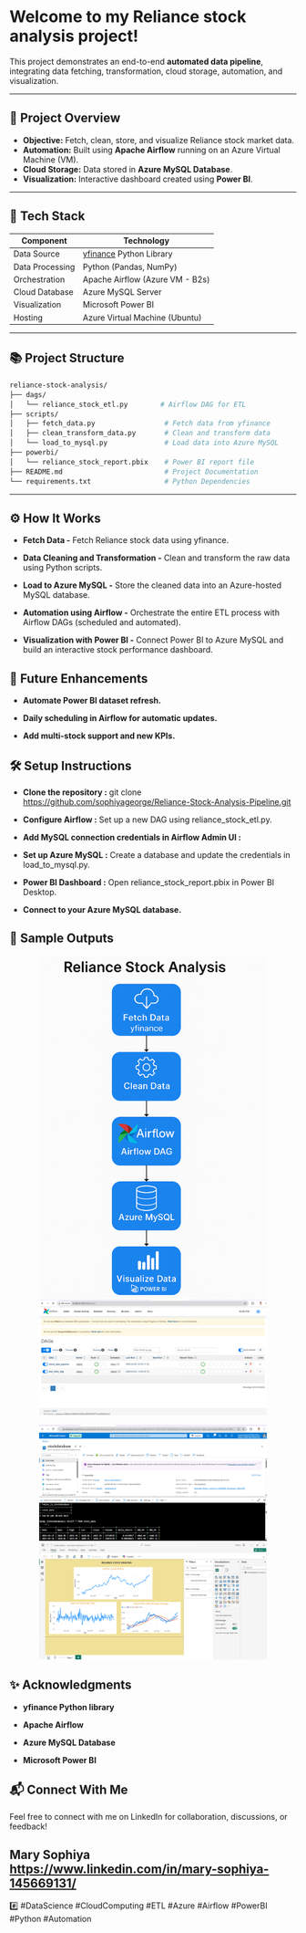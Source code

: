 # Welcome to my Reliance stock analysis project!  
This project demonstrates an end-to-end **automated data pipeline**, integrating data fetching, transformation, cloud storage, automation, and visualization.

---

## 🚀 Project Overview

- **Objective:** Fetch, clean, store, and visualize Reliance stock market data.
- **Automation:** Built using **Apache Airflow** running on an Azure Virtual Machine (VM).
- **Cloud Storage:** Data stored in **Azure MySQL Database**.
- **Visualization:** Interactive dashboard created using **Power BI**.

---

## 🔧 Tech Stack

| Component        | Technology                            |
|------------------|---------------------------------------|
| Data Source      | [yfinance](https://pypi.org/project/yfinance/) Python Library |
| Data Processing  | Python (Pandas, NumPy)                |
| Orchestration    | Apache Airflow (Azure VM - B2s)       |
| Cloud Database   | Azure MySQL Server                   |
| Visualization    | Microsoft Power BI                   |
| Hosting          | Azure Virtual Machine (Ubuntu)       |

---

## 📚 Project Structure

```bash
reliance-stock-analysis/
├── dags/
│   └── reliance_stock_etl.py        # Airflow DAG for ETL
├── scripts/
│   ├── fetch_data.py                 # Fetch data from yfinance
│   ├── clean_transform_data.py       # Clean and transform data
│   └── load_to_mysql.py              # Load data into Azure MySQL
├── powerbi/
│   └── reliance_stock_report.pbix    # Power BI report file
├── README.md                         # Project Documentation
└── requirements.txt                  # Python Dependencies
```
---
## ⚙️ How It Works
- **Fetch Data -**
Fetch Reliance stock data using yfinance.

- **Data Cleaning and Transformation -**
Clean and transform the raw data using Python scripts.

- **Load to Azure MySQL -**
Store the cleaned data into an Azure-hosted MySQL database.

- **Automation using Airflow -**
Orchestrate the entire ETL process with Airflow DAGs (scheduled and automated).

- **Visualization with Power BI -**
Connect Power BI to Azure MySQL and build an interactive stock performance dashboard.

## 📅 Future Enhancements
- **Automate Power BI dataset refresh.**

- **Daily scheduling in Airflow for automatic updates.**

- **Add multi-stock support and new KPIs.**

## 🛠️ Setup Instructions
- **Clone the repository :**
git clone https://github.com/sophiyageorge/Reliance-Stock-Analysis-Pipeline.git

- **Configure Airflow :**
Set up a new DAG using reliance_stock_etl.py.

- **Add MySQL connection credentials in Airflow Admin UI :**

- **Set up Azure MySQL :**
Create a database and update the credentials in load_to_mysql.py.

- **Power BI Dashboard :**
Open reliance_stock_report.pbix in Power BI Desktop.

- **Connect to your Azure MySQL database.**


## 📸 Sample Outputs

<p align="center">
  <img src="images/Flow chart.png" alt="Workflow" width="400"/>
  <img src="images/airflow_dags.png" alt="Airflow DAG Run" width="400"/>
</p>

<p align="center">
  <img src="images/azure_mysql_datbase.png" alt="Cleaned Data in MySQL" width="400"/>
  <img src="images/powerbi.png" alt="Power BI Dashboard" width="400"/>
</p>


## ✨ Acknowledgments
- **yfinance Python library**

- **Apache Airflow**

- **Azure MySQL Database**

- **Microsoft Power BI**

## 📬 Connect With Me
Feel free to connect with me on LinkedIn for collaboration, discussions, or feedback!
## Mary Sophiya https://www.linkedin.com/in/mary-sophiya-145669131/

#️⃣ #DataScience #CloudComputing #ETL #Azure #Airflow #PowerBI #Python #Automation

